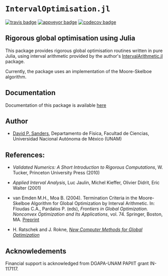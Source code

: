 # `IntervalOptimisation.jl`

[![travis badge][travis_badge]][travis_url]
[![appveyor badge][appveyor_badge]][appveyor_url]
[![codecov badge][codecov_badge]][codecov_url]

[travis_badge]: https://travis-ci.org/JuliaIntervals/IntervalOptimisation.jl.svg?branch=master
[travis_url]: https://travis-ci.org/JuliaIntervals/IntervalOptimisation.jl

[appveyor_badge]: https://ci.appveyor.com/api/projects/status/github/JuliaIntervals/IntervalOptimisation.jl?svg=true&branch=master
[appveyor_url]: https://ci.appveyor.com/project/JuliaIntervals/intervaloptimisation-jl

[codecov_badge]: http://codecov.io/github/JuliaIntervals/IntervalOptimisation.jl/coverage.svg?branch=master
[codecov_url]: http://codecov.io/github/JuliaIntervals/IntervalOptimisation.jl?branch=master

[documenter_stable]: https://JuliaIntervals.github.io/IntervalOptimisation.jl/stable


## Rigorous global optimisation using Julia

This package provides rigorous global optimisation routines written in pure Julia, using interval arithmetic provided by the author's [IntervalArithmetic.jl](https://github.com/JuliaIntervals/IntervalArithmetic.jl) package.

Currently, the package uses an implementation of the Moore-Skelboe algorithm.

## Documentation
Documentation of this package is available [here](https://JuliaIntervals.github.io/IntervalOptimisation.jl/latest/)


## Author

- [David P. Sanders](http://sistemas.fciencias.unam.mx/~dsanders),
Departamento de Física, Facultad de Ciencias, Universidad Nacional Autónoma de México (UNAM)


## References:

- *Validated Numerics: A Short Introduction to Rigorous Computations*, W. Tucker, Princeton University Press (2010)

- *Applied Interval Analysis*, Luc Jaulin, Michel Kieffer, Olivier Didrit, Eric Walter (2001)

- van Emden M.H., Moa B. (2004). Termination Criteria in the Moore-Skelboe Algorithm for Global Optimization by Interval Arithmetic. In: Floudas C.A., Pardalos P. (eds), *Frontiers in Global Optimization. Nonconvex Optimization and Its Applications*, vol. 74. Springer, Boston, MA. [Preprint](http://webhome.cs.uvic.ca/~vanemden/Publications/mooreSkelb.pdf)

- H. Ratschek and J. Rokne, [*New Computer Methods for Global Optimization*](http://pages.cpsc.ucalgary.ca/~rokne/global_book.pdf)

## Acknowledements
Financial support is acknowledged from DGAPA-UNAM PAPIIT grant IN-117117.
